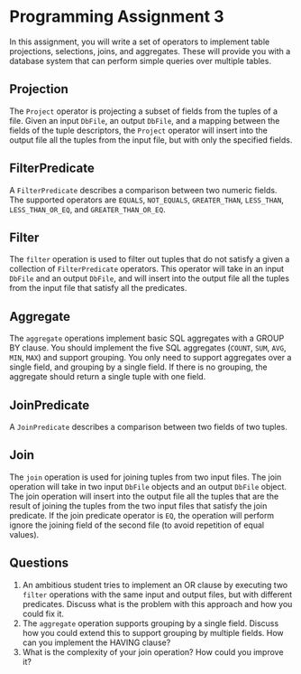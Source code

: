 # Programming Assignment 3

In this assignment, you will write a set of operators to implement table projections, selections, joins, and aggregates.
These will provide you with a database system that can perform simple queries over multiple tables.

## Projection

The `Project` operator is projecting a subset of fields from the tuples of a file.
Given an input `DbFile`, an output `DbFile`, and a mapping between the fields of the tuple descriptors,
the `Project` operator will insert into the output file all the tuples from the input file, but with only the
specified fields.

## FilterPredicate

A `FilterPredicate` describes a comparison between two numeric fields. The supported operators are `EQUALS`, `NOT_EQUALS`,
`GREATER_THAN`, `LESS_THAN`, `LESS_THAN_OR_EQ`, and `GREATER_THAN_OR_EQ`.

## Filter

The `filter` operation is used to filter out tuples that do not satisfy a given a collection of `FilterPredicate`
operators. This operator will take in an input `DbFile` and an output `DbFile`, and will insert into the output
file all the tuples from the input file that satisfy all the predicates.

## Aggregate

The `aggregate` operations implement basic SQL aggregates with a GROUP BY clause. You should implement the five SQL
aggregates (`COUNT`, `SUM`, `AVG`, `MIN`, `MAX`) and support grouping. You only need to support aggregates over a single
field, and grouping by a single field. If there is no grouping, the aggregate should return a single tuple with one field.

## JoinPredicate

A `JoinPredicate` describes a comparison between two fields of two tuples.

## Join

The `join` operation is used for joining tuples from two input files. The join operation will take in two input `DbFile`
objects and an output `DbFile` object. The join operation will insert into the output file all the tuples that are the
result of joining the tuples from the two input files that satisfy the join predicate. If the join predicate operator is
`EQ`, the operation will perform ignore the joining field of the second file (to avoid repetition of equal values). 

## Questions

1. An ambitious student tries to implement an OR clause by executing two `filter` operations with the same input and
   output files, but with different predicates. Discuss what is the problem with this approach and how you could fix it.
2. The `aggregate` operation supports grouping by a single field. Discuss how you could extend this to support grouping by
   multiple fields. How can you implement the HAVING clause?
3. What is the complexity of your join operation? How could you improve it?
